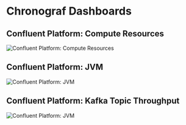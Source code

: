 # Chronograf Dashboards

## Confluent Platform: Compute Resources

![Confluent Platform: Compute Resources](https://user-images.githubusercontent.com/10326954/97908546-24aaf800-1d47-11eb-84c7-4e5544ede786.png)

## Confluent Platform: JVM

![Confluent Platform: JVM](https://user-images.githubusercontent.com/10326954/97908598-368c9b00-1d47-11eb-9088-c81fe50d2473.png)

## Confluent Platform: Kafka Topic Throughput

![Confluent Platform: JVM](https://user-images.githubusercontent.com/10326954/97914261-e82fca00-1d4f-11eb-9716-0355df944d17.png)
